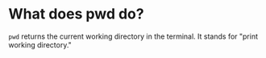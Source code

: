 # What does pwd do?
`pwd` returns the current working directory in the terminal. It stands for "print working directory."